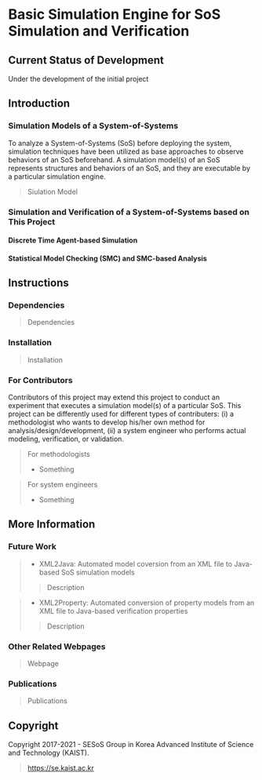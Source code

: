 # Basic Simulation Engine for SoS Simulation and Verification

## Current Status of Development

Under the development of the initial project

## Introduction

### Simulation Models of a System-of-Systems

To analyze a System-of-Systems (SoS) before deploying the system, simulation techniques have been utilized as base approaches to observe behaviors of an SoS beforehand. A simulation model(s) of an SoS represents structures and behaviors of an SoS, and they are executable by a particular simulation engine. 
> Siulation Model

### Simulation and Verification of a System-of-Systems based on This Project

#### Discrete Time Agent-based Simulation

#### Statistical Model Checking (SMC) and SMC-based Analysis

## Instructions

### Dependencies
> Dependencies

### Installation
> Installation

### For Contributors
Contributors of this project may extend this project to conduct an experiment that executes a simulation model(s) of a particular SoS. This project can be differently used for different types of contributers: (i) a methodologist who wants to develop his/her own method for analysis/design/development, (ii) a system engineer who performs actual modeling, verification, or validation.

> For methodologists
> - Something

> For system engineers
> - Something


## More Information

### Future Work
> - XML2Java: Automated model coversion from an XML file to Java-based SoS simulation models
>> Description

> - XML2Property: Automated conversion of property models from an XML file to Java-based verification properties
>> Description

### Other Related Webpages
> Webpage

### Publications
> Publications

## Copyright
Copyright 2017-2021 - SESoS Group in Korea Advanced Institute of Science and Technology (KAIST).
> https://se.kaist.ac.kr
